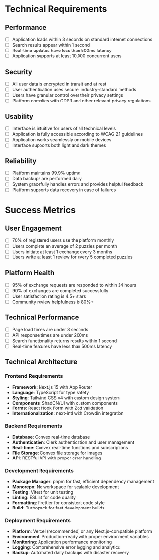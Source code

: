 # Technical Requirements

## Performance

- [ ] Application loads within 3 seconds on standard internet connections
- [ ] Search results appear within 1 second
- [ ] Real-time updates have less than 500ms latency
- [ ] Application supports at least 10,000 concurrent users

## Security

- [ ] All user data is encrypted in transit and at rest
- [ ] User authentication uses secure, industry-standard methods
- [ ] Users have granular control over their privacy settings
- [ ] Platform complies with GDPR and other relevant privacy regulations

## Usability

- [ ] Interface is intuitive for users of all technical levels
- [ ] Application is fully accessible according to WCAG 2.1 guidelines
- [ ] Application works seamlessly on mobile devices
- [ ] Interface supports both light and dark themes

## Reliability

- [ ] Platform maintains 99.9% uptime
- [ ] Data backups are performed daily
- [ ] System gracefully handles errors and provides helpful feedback
- [ ] Platform supports data recovery in case of failures

# Success Metrics

## User Engagement

- [ ] 70% of registered users use the platform monthly
- [ ] Users complete an average of 2 puzzles per month
- [ ] Users initiate at least 1 exchange every 3 months
- [ ] Users write at least 1 review for every 5 completed puzzles

## Platform Health

- [ ] 95% of exchange requests are responded to within 24 hours
- [ ] 90% of exchanges are completed successfully
- [ ] User satisfaction rating is 4.5+ stars
- [ ] Community review helpfulness is 80%+

## Technical Performance

- [ ] Page load times are under 3 seconds
- [ ] API response times are under 200ms
- [ ] Search functionality returns results within 1 second
- [ ] Real-time features have less than 500ms latency

## Technical Architecture

### Frontend Requirements

- **Framework**: Next.js 15 with App Router
- **Language**: TypeScript for type safety
- **Styling**: Tailwind CSS v4 with custom design system
- **Components**: ShadCN/UI with custom components
- **Forms**: React Hook Form with Zod validation
- **Internationalization**: next-intl with Crowdin integration

### Backend Requirements

- **Database**: Convex real-time database
- **Authentication**: Clerk authentication and user management
- **Real-time**: Convex real-time functions and subscriptions
- **File Storage**: Convex file storage for images
- **API**: RESTful API with proper error handling

### Development Requirements

- **Package Manager**: pnpm for fast, efficient dependency management
- **Monorepo**: Nx workspace for scalable development
- **Testing**: Vitest for unit testing
- **Linting**: ESLint for code quality
- **Formatting**: Prettier for consistent code style
- **Build**: Turbopack for fast development builds

### Deployment Requirements

- **Platform**: Vercel (recommended) or any Next.js-compatible platform
- **Environment**: Production-ready with proper environment variables
- **Monitoring**: Application performance monitoring
- **Logging**: Comprehensive error logging and analytics
- **Backup**: Automated daily backups with disaster recovery
